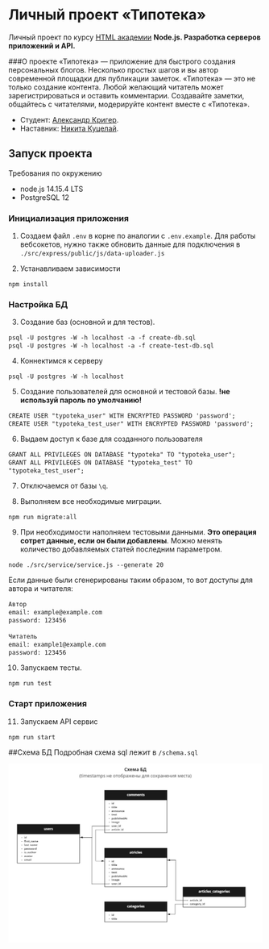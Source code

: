 # Личный проект «Типотека»

Личный проект по курсу [HTML академии](https://htmlacademy.ru/) 
<b>Node.js. Разработка серверов приложений и API.</b>

###О проекте
«Типотека» — приложение для быстрого создания персональных блогов. Несколько простых шагов и вы автор современной площадки для публикации заметок. «Типотека» — это не только создание контента. Любой желающий читатель может зарегистрироваться и оставить комментарии. Создавайте заметки, общайтесь с читателями, модерируйте контент вместе с «Типотека».

* Студент: [Александр Кригер](https://up.htmlacademy.ru/nodejs/3/user/521509).
* Наставник: [Никита Куцелай](https://htmlacademy.ru/profile/id32750).

## Запуск проекта
Требования по окружению
* node.js 14.15.4 LTS
* PostgreSQL 12



### Инициализация приложения
1. Создаем файл `.env` в корне по аналогии с `.env.example`. 
Для работы вебсокетов, нужно также обновить данные для подключения в `./src/express/public/js/data-uploader.js`


2. Устанавливаем зависимости
```
npm install
```


### Настройка БД
3. Создание баз (основной и для тестов).
```
psql -U postgres -W -h localhost -a -f create-db.sql
psql -U postgres -W -h localhost -a -f create-test-db.sql
```

4. Коннектимся к серверу
```
psql -U postgres -W -h localhost
```

5. Создание пользователей для основной и тестовой базы. <b>!не используй пароль по умолчанию!</b>
```
CREATE USER "typoteka_user" WITH ENCRYPTED PASSWORD 'password';
CREATE USER "typoteka_test_user" WITH ENCRYPTED PASSWORD 'password';
```

6. Выдаем доступ к базе для созданного пользователя
```
GRANT ALL PRIVILEGES ON DATABASE "typoteka" TO "typoteka_user"; 
GRANT ALL PRIVILEGES ON DATABASE "typoteka_test" TO "typoteka_test_user"; 
```

7. Отключаемся от базы `\q`.

8. Выполняем все необходимые миграции.
```
npm run migrate:all
```

9. При необходимости наполняем тестовыми данными. <b>Это операция сотрет данные, если он были добавлены</b>.
Можно менять количество добавляемых статей последним параметром.
```
node ./src/service/service.js --generate 20
```
Если данные были сгенерированы таким образом, то вот доступы для автора и читателя:
```
Автор
email: example@example.com
password: 123456

Читатель
email: example1@example.com
password: 123456
```

10. Запускаем тесты.
```
npm run test
```

### Старт приложения
11. Запускаем API сервис
```
npm run start
```

##Схема БД
Подробная схема sql лежит в `/schema.sql`

![Схема БД](data/shema.jpg?raw=true "Схема БД")
